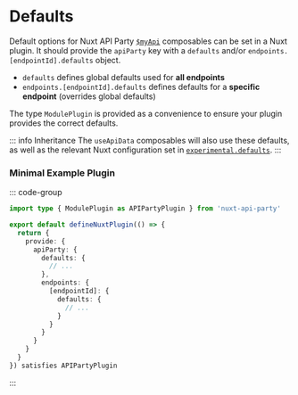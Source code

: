 # Defaults

Default options for Nuxt API Party [`$myApi`](/api/dollarfetch-like) composables can be set in a Nuxt plugin. It should provide the `apiParty` key with a `defaults` and/or `endpoints.[endpointId].defaults` object.

- `defaults` defines global defaults used for **all endpoints**
- `endpoints.[endpointId].defaults` defines defaults for a **specific endpoint** (overrides global defaults)

The type `ModulePlugin` is provided as a convenience to ensure your plugin provides the correct defaults.

::: info Inheritance
The `useApiData` composables will also use these defaults, as well as the relevant Nuxt configuration set in [`experimental.defaults`](https://nuxt.com/docs/4.x/guide/going-further/experimental-features#defaults).
:::

### Minimal Example Plugin

::: code-group
```ts {7-9,12-14} [plugins/apiparty-defaults.ts]
import type { ModulePlugin as APIPartyPlugin } from 'nuxt-api-party'

export default defineNuxtPlugin(() => {
  return {
    provide: {
      apiParty: {
        defaults: {
          // ...
        },
        endpoints: {
          [endpointId]: {
            defaults: {
              // ...
            }
          }
        }
      }
    }
  }
}) satisfies APIPartyPlugin
```
:::
